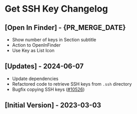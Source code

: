 # Get SSH Key Changelog

## [Open In Finder] - {PR_MERGE_DATE}

- Show number of keys in Section subtitle
- Action to OpenInFinder
- Use Key as List Icon

## [Updates] - 2024-06-07

- Update dependencies
- Refactored code to retrieve SSH keys from `.ssh` directory
- Bugfix copying SSH keys ([#10526](https://github.com/raycast/extensions/issues/10526))

## [Initial Version] - 2023-03-03
